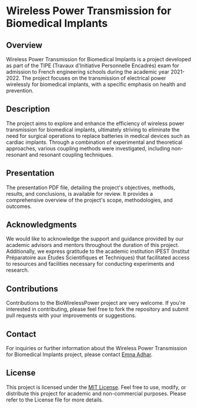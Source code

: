 # Wireless Power Transmission for Biomedical Implants

## Overview
Wireless Power Transmission for Biomedical Implants is a project developed as part of the TIPE (Travaux d'Initiative Personnelle Encadrés) exam for admission to French engineering schools during the academic year 2021-2022. The project focuses on the transmission of electrical power wirelessly for biomedical implants, with a specific emphasis on health and prevention.

## Description
The project aims to explore and enhance the efficiency of wireless power transmission for biomedical implants, ultimately striving to eliminate the need for surgical operations to replace batteries in medical devices such as cardiac implants. Through a combination of experimental and theoretical approaches, various coupling methods were investigated, including non-resonant and resonant coupling techniques.

## Presentation
The presentation PDF file, detailing the project's objectives, methods, results, and conclusions, is available for review. It provides a comprehensive overview of the project's scope, methodologies, and outcomes.

## Acknowledgments
We would like to acknowledge the support and guidance provided by our academic advisors and mentors throughout the duration of this project. Additionally, we express gratitude to the academic institution IPEST (Institut Préparatoire aux Études Scientifiques et Techniques) that facilitated access to resources and facilities necessary for conducting experiments and research.

## Contributions

Contributions to the BioWirelessPower project are very welcome. If you're interested in contributing, please feel free to fork the repository and submit pull requests with your improvements or suggestions.

## Contact
For inquiries or further information about the Wireless Power Transmission for Biomedical Implants project, please contact [Emna Adhar](mailto:emna.adhar@imt-atlantiques.net).

## License
This project is licensed under the [MIT License](LICENSE). Feel free to use, modify, or distribute this project for academic and non-commercial purposes. Please refer to the License file for more details.
